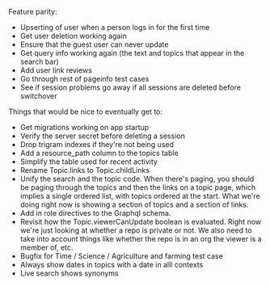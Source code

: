 Feature parity:
* Upserting of user when a person logs in for the first time
* Get user deletion working again
* Ensure that the guest user can never update
* Get query info working again (the text and topics that appear in the search bar)
* Add user link reviews
* Go through rest of pageinfo test cases
* See if session problems go away if all sessions are deleted before switchover


Things that would be nice to eventually get to:
* Get migrations working on app startup
* Verify the server secret before deleting a session
* Drop trigram indexes if they're not being used
* Add a resource_path column to the topics table
* Simplify the table used for recent activity
* Rename Topic.links to Topic.childLinks
* Unify the search and the topic code.  When there's paging, you should be paging through the topics and then the links on a topic page, which implies a single ordered list, with topics ordered at the start.  What we're doing right now is showing a section of topics and a section of links.
* Add in role directives to the Graphql schema.
* Revisit how the Topic.viewerCanUpdate boolean is evaluated.  Right now we're just looking at whether a repo is private or not.  We also need to take into account things like whether the repo is in an org the viewer is a member of, etc.
* Bugfix for Time / Science / Agriculture and farming test case
* Always show dates in topics with a date in alll contexts
* Live search shows synonyms
